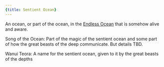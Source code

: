 ```yaml
---
{title: Sentient Ocean}
---
```

An ocean, or part of the ocean, in the [Endless Ocean](<../../gazetteer/endless-ocean.md>) that is somehow alive and aware.

Song of the Ocean: Part of the magic of the sentient ocean and some part of how the great beasts of the deep communicate. But details TBD.

Wanui Teora: A name for the sentient ocean, given to it by the great beasts of the depths

